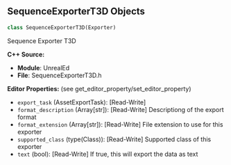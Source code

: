 ## SequenceExporterT3D Objects

```python
class SequenceExporterT3D(Exporter)
```

Sequence Exporter T3D

**C++ Source:**

- **Module**: UnrealEd
- **File**: SequenceExporterT3D.h

**Editor Properties:** (see get_editor_property/set_editor_property)

- ``export_task`` (AssetExportTask):  [Read-Write]
- ``format_description`` (Array[str]):  [Read-Write] Descriptiong of the export format
- ``format_extension`` (Array[str]):  [Read-Write] File extension to use for this exporter
- ``supported_class`` (type(Class)):  [Read-Write] Supported class of this exporter
- ``text`` (bool):  [Read-Write] If true, this will export the data as text

<a id="unreal.SkeletalMeshExporterFBX"></a>